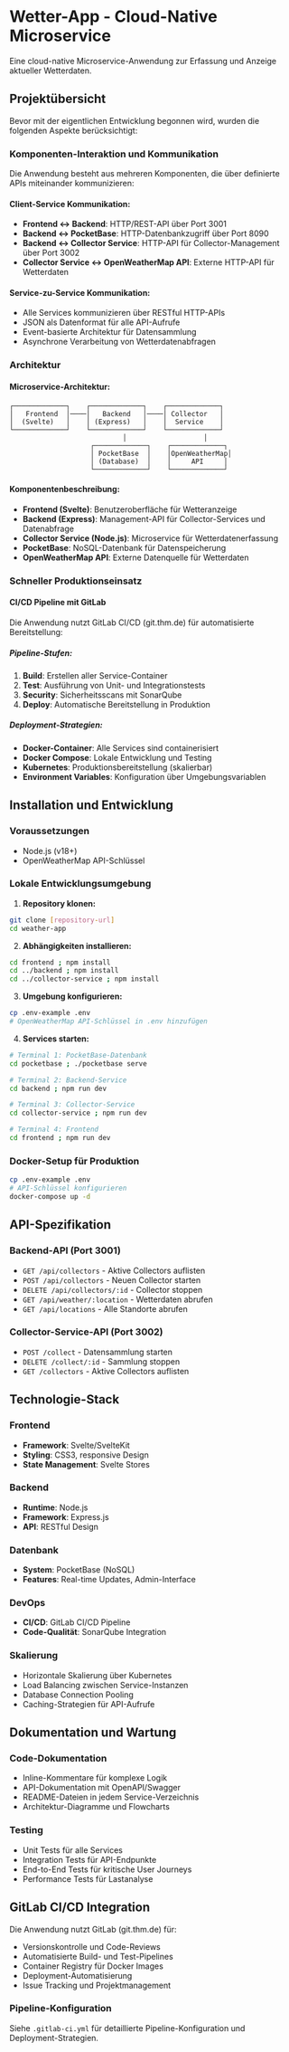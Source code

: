 # Wetter-App - Cloud-Native Microservice

Eine cloud-native Microservice-Anwendung zur Erfassung und Anzeige aktueller Wetterdaten.

## Projektübersicht

Bevor mit der eigentlichen Entwicklung begonnen wird, wurden die folgenden Aspekte berücksichtigt:

### Komponenten-Interaktion und Kommunikation

Die Anwendung besteht aus mehreren Komponenten, die über definierte APIs miteinander kommunizieren:

#### Client-Service Kommunikation:

- **Frontend ↔ Backend**: HTTP/REST-API über Port 3001
- **Backend ↔ PocketBase**: HTTP-Datenbankzugriff über Port 8090
- **Backend ↔ Collector Service**: HTTP-API für Collector-Management über Port 3002
- **Collector Service ↔ OpenWeatherMap API**: Externe HTTP-API für Wetterdaten

#### Service-zu-Service Kommunikation:

- Alle Services kommunizieren über RESTful HTTP-APIs
- JSON als Datenformat für alle API-Aufrufe
- Event-basierte Architektur für Datensammlung
- Asynchrone Verarbeitung von Wetterdatenabfragen

### Architektur

#### Microservice-Architektur:

```
┌─────────────┐    ┌─────────────┐    ┌─────────────┐
│   Frontend  │────│   Backend   │────│ Collector   │
│  (Svelte)   │    │ (Express)   │    │  Service    │
└─────────────┘    └─────────────┘    └─────────────┘
                            │                   │
                    ┌─────────────┐    ┌─────────────┐
                    │ PocketBase  │    │OpenWeatherMap│
                    │ (Database)  │    │     API     │
                    └─────────────┘    └─────────────┘
```

#### Komponentenbeschreibung:

- **Frontend (Svelte)**: Benutzeroberfläche für Wetteranzeige
- **Backend (Express)**: Management-API für Collector-Services und Datenabfrage
- **Collector Service (Node.js)**: Microservice für Wetterdatenerfassung
- **PocketBase**: NoSQL-Datenbank für Datenspeicherung
- **OpenWeatherMap API**: Externe Datenquelle für Wetterdaten

### Schneller Produktionseinsatz

#### CI/CD Pipeline mit GitLab

Die Anwendung nutzt GitLab CI/CD (git.thm.de) für automatisierte Bereitstellung:

##### Pipeline-Stufen:

1. **Build**: Erstellen aller Service-Container
2. **Test**: Ausführung von Unit- und Integrationstests
3. **Security**: Sicherheitsscans mit SonarQube
4. **Deploy**: Automatische Bereitstellung in Produktion

##### Deployment-Strategien:

- **Docker-Container**: Alle Services sind containerisiert
- **Docker Compose**: Lokale Entwicklung und Testing
- **Kubernetes**: Produktionsbereitstellung (skalierbar)
- **Environment Variables**: Konfiguration über Umgebungsvariablen

## Installation und Entwicklung

### Voraussetzungen

- Node.js (v18+)
- OpenWeatherMap API-Schlüssel

### Lokale Entwicklungsumgebung

1. **Repository klonen:**

```bash
git clone [repository-url]
cd weather-app
```

2. **Abhängigkeiten installieren:**

```bash
cd frontend ; npm install
cd ../backend ; npm install
cd ../collector-service ; npm install
```

3. **Umgebung konfigurieren:**

```bash
cp .env-example .env
# OpenWeatherMap API-Schlüssel in .env hinzufügen
```

4. **Services starten:**

```bash
# Terminal 1: PocketBase-Datenbank
cd pocketbase ; ./pocketbase serve

# Terminal 2: Backend-Service
cd backend ; npm run dev

# Terminal 3: Collector-Service
cd collector-service ; npm run dev

# Terminal 4: Frontend
cd frontend ; npm run dev
```

### Docker-Setup für Produktion

```bash
cp .env-example .env
# API-Schlüssel konfigurieren
docker-compose up -d
```

## API-Spezifikation

### Backend-API (Port 3001)

- `GET /api/collectors` - Aktive Collectors auflisten
- `POST /api/collectors` - Neuen Collector starten
- `DELETE /api/collectors/:id` - Collector stoppen
- `GET /api/weather/:location` - Wetterdaten abrufen
- `GET /api/locations` - Alle Standorte abrufen

### Collector-Service-API (Port 3002)

- `POST /collect` - Datensammlung starten
- `DELETE /collect/:id` - Sammlung stoppen
- `GET /collectors` - Aktive Collectors auflisten

## Technologie-Stack

### Frontend

- **Framework**: Svelte/SvelteKit
- **Styling**: CSS3, responsive Design
- **State Management**: Svelte Stores

### Backend

- **Runtime**: Node.js
- **Framework**: Express.js
- **API**: RESTful Design

### Datenbank

- **System**: PocketBase (NoSQL)
- **Features**: Real-time Updates, Admin-Interface

### DevOps

- **CI/CD**: GitLab CI/CD Pipeline
- **Code-Qualität**: SonarQube Integration

### Skalierung

- Horizontale Skalierung über Kubernetes
- Load Balancing zwischen Service-Instanzen
- Database Connection Pooling
- Caching-Strategien für API-Aufrufe

## Dokumentation und Wartung

### Code-Dokumentation

- Inline-Kommentare für komplexe Logik
- API-Dokumentation mit OpenAPI/Swagger
- README-Dateien in jedem Service-Verzeichnis
- Architektur-Diagramme und Flowcharts

### Testing

- Unit Tests für alle Services
- Integration Tests für API-Endpunkte
- End-to-End Tests für kritische User Journeys
- Performance Tests für Lastanalyse

## GitLab CI/CD Integration

Die Anwendung nutzt GitLab (git.thm.de) für:

- Versionskontrolle und Code-Reviews
- Automatisierte Build- und Test-Pipelines
- Container Registry für Docker Images
- Deployment-Automatisierung
- Issue Tracking und Projektmanagement

### Pipeline-Konfiguration

Siehe `.gitlab-ci.yml` für detaillierte Pipeline-Konfiguration und Deployment-Strategien.
